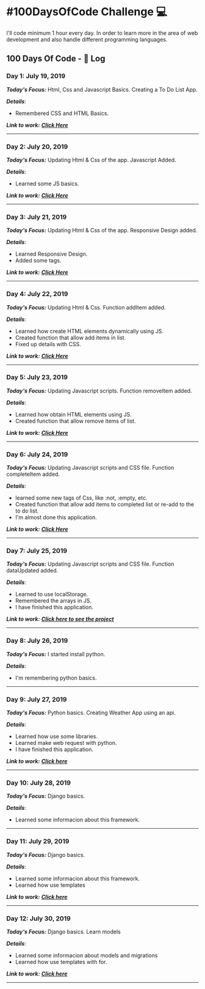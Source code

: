 # #100DaysOfCode Challenge 💻
I'll code minimum 1 hour every day. In order to learn more in the area of web development and also handle different programming languages.

## 100 Days Of Code - 📓 Log
### Day 1: July 19, 2019
***Today's Focus:*** Html, Css and Javascript Basics. Creating a To Do List App.

***Details***:
 - Remembered CSS and HTML Basics.

***Link to work:***  [***Click Here***](https://github.com/Saul-Lara/To-Do-List-App)

----

### Day 2: July 20, 2019
***Today's Focus:*** Updating Html & Css of the app. Javascript Added.

***Details***:
 - Learned some JS basics.

***Link to work:***  [***Click Here***](https://github.com/Saul-Lara/To-Do-List-App)

----

### Day 3: July 21, 2019
***Today's Focus:*** Updating Html & Css of the app. Responsive Design added.

***Details***:
 - Learned Responsive Design.
 - Added some tags.

***Link to work:***  [***Click Here***](https://github.com/Saul-Lara/To-Do-List-App)

----

### Day 4: July 22, 2019
***Today's Focus:*** Updating Html & Css. Function addItem added.

***Details***:
 - Learned how create HTML elements dynamically using JS.
 - Created function that allow add items in list.
 - Fixed up details with CSS.

***Link to work:***  [***Click Here***](https://github.com/Saul-Lara/To-Do-List-App)

----

### Day 5: July 23, 2019
***Today's Focus:*** Updating Javascript scripts. Function removeItem added.

***Details***:
 - Learned how obtain HTML elements using JS.
 - Created function that allow remove items of list.

***Link to work:***  [***Click Here***](https://github.com/Saul-Lara/To-Do-List-App)

----

### Day 6: July 24, 2019
***Today's Focus:*** Updating Javascript scripts and CSS file. Function completeItem added.

***Details***:
 - learned some new tags of Css, like :not, :empty, etc.
 - Created function that allow add items to completed list or re-add to the to do list.
 - I'm almost done this application.

***Link to work:***  [***Click Here***](https://github.com/Saul-Lara/To-Do-List-App)

----

### Day 7: July 25, 2019
***Today's Focus:*** Updating Javascript scripts and CSS file. Function dataUpdated added.

***Details***:
 - Learned to use localStorage.
 - Remembered the arrays in JS.
 - I have finished this application.

***Link to work:***  [***Click here to see the project***](https://saul-lara.github.io/To-Do-List-App/)

----

### Day 8: July 26, 2019
***Today's Focus:*** I started install python.

***Details***:
 - I'm remembering python basics.

----

### Day 9: July 27, 2019
***Today's Focus:*** Python basics. Creating Weather App using an api.

***Details***:
 - Learned how use some libraries.
 - Learned make web request with python.
 - I have finished this application.

***Link to work:***  [***Click here***](https://github.com/Saul-Lara/Weather-app)

----

### Day 10: July 28, 2019
***Today's Focus:*** Django basics.

***Details***:
 - Learned some informacion about this framework.

----

### Day 11: July 29, 2019
***Today's Focus:*** Django basics.

***Details***:
 - Learned some informacion about this framework.
 - Learned how use templates

***Link to work:***  [***Click here***](https://github.com/Saul-Lara/Weather-App-Django)

----

### Day 12: July 30, 2019
***Today's Focus:*** Django basics. Learn models

***Details***:
 - Learned some informacion about models and migrations
 - Learned how use templates with for.

***Link to work:***  [***Click here***](https://github.com/Saul-Lara/Weather-App-Django)

----
